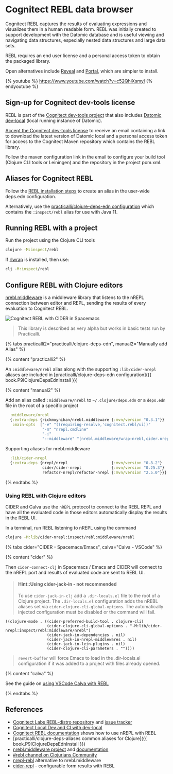 # Cognitect REBL data browser
Cognitect REBL captures the results of evaluating expressions and visualizes them in a human readable form.  REBL was initially created to support development with the Datomic database and is useful viewing and navigating data structures, especially nested data structures and large data sets.

REBL requires an end user license and a personal access token to obtain the packaged library.

Open alternatives include [Reveal](/clojure-tools/data-browsers/reveal.md) and [Portal](/clojure-tools/data-browsers/portal.md), which are simpler to install.

{% youtube %}
https://www.youtube.com/watch?v=c52QhiXsmyI
{% endyoutube %}

## Sign-up for Cognitect dev-tools license
REBL is part of the [Cognitect dev-tools project](https://cognitect.com/dev-tools/index.html) that also includes [Datomic dev-local](https://docs.datomic.com/cloud/dev-local.html) (local running instance of Datomic).

[Accept the Cognitect dev-tools license](https://cognitect.com/dev-tools/) to receive an email containing a link to download the latest version of Datomic local and a personal access token for access to the Cognitect Maven repository which contains the REBL library.

Follow the maven configuration link in the email to configure your build tool (Clojure CLI tools or Leiningen) and the repository in the project pom.xml.


## Aliases for Cognitect REBL
Follow the [REBL installation steps](https://docs.datomic.com/cloud/other-tools/REBL.html#installation) to create an alias in the user-wide deps.edn configuration.

Alternatively, use the [practicalli/clojure-deps-edn configuration]({{book.P9IClojureDepsEdnInstall}}) which contains the `:inspect/rebl` alias for use with Java 11.


## Running REBL with a project
Run the project using the Clojure CLI tools

```bash
clojure -M:inspect/rebl
```

If [rlwrap](/clojure-tools/install/install-clojure.html#optional-rlwrap-readline) is installed, then use:
```bash
clj -M:inspect/rebl
```


## Configure REBL with Clojure editors
[nrebl.middleware](https://github.com/RickMoynihan/nrebl.middleware) is a middleware library that listens to the nREPL connection between editor and REPL, sending the results of every evaluation to Cognitect REBL.

![Cognitect REBL with CIDER in Spacemacs](/images/cognitect-rebl-and-spacemacs.png)

> This library is described as very alpha but works in basic tests run by Practicalli.

{% tabs practicalli2="practicalli/clojure-deps-edn", manual2="Manually add Alias" %}

{% content "practicalli2" %}

An `:middleware/nrebl` alias along with the supporting `:lib/cider-nrepl` aliases are included in [practicalli/clojure-deps-edn configuration]({{ book.P9IClojureDepsEdnInstall }})

{% content "manual2" %}

Add an alias called `:middleware/nrebl` to `~/.clojure/deps.edn` or a `deps.edn` file in the root of a specific project

```clojure
  :middleware/nrebl
  {:extra-deps {rickmoynihan/nrebl.middleware {:mvn/version "0.3.1"}}
   :main-opts  ["-e" "((requiring-resolve,'cognitect.rebl/ui))"
                "-m" "nrepl.cmdline"
                "-i"
                "--middleware" "[nrebl.middleware/wrap-nrebl,cider.nrepl/cider-middleware]"]}
```

Supporting aliases for nrebl.middleware

```clojure
  :lib/cider-nrepl
  {:extra-deps {nrepl/nrepl                   {:mvn/version "0.8.2"}
                cider/cider-nrepl             {:mvn/version "0.25.3"}
                refactor-nrepl/refactor-nrepl {:mvn/version "2.5.0"}}}
```

{% endtabs %}



### Using REBL with Clojure editors
CIDER and Calva use the `nREPL` protocol to connect to the REBL REPL and have all the evaluated code in those editors automatically display the results in the REBL UI.

In a terminal, run REBL listening to nREPL using the command
```bash
clojure -M:lib/cider-nrepl:inspect/rebl:middleware/nrebl
```

{% tabs cider="CIDER - Spacemacs/Emacs", calva="Calva - VSCode" %}

{% content "cider" %}

Then `cider-connect-clj` in Spacemacs / Emacs and CIDER will connect to the nREPL port and results of evaluated code are sent to REBL UI.


> #### Hint::Using cider-jack-in - not recommended
> To use `cider-jack-in-clj` add a `.dir-locals.el` file to the root of a Clojure project. The `.dir-locals.el` configuration adds the nREBL aliases set via `cider-clojure-cli-global-options`.  The automatically injected configuration must be disabled or the command will fail.
```elisp
((clojure-mode . ((cider-preferred-build-tool . clojure-cli)
                  (cider-clojure-cli-global-options . "-M:lib/cider-nrepl:inspect/rebl:middleware/nrebl")
                  (cider-jack-in-dependencies . nil)
                  (cider-jack-in-nrepl-middlewares . nil)
                  (cider-jack-in-lein-plugins . nil)
                  (cider-clojure-cli-parameters . ""))))
```
>
> `revert-buffer` will force Emacs to load in the .dir-locals.el configuration if it was added to a project with files already opened.

{% content "calva" %}

See the guide on [using VSCode Calva with REBL](https://calva.io/rebl/)

{% endtabs %}


## References
* [Cognitect Labs REBL-distro repository](https://github.com/cognitect-labs/REBL-distro) and [issue tracker](https://github.com/cognitect-labs/REBL-distro/issues)
* [Cognitect Local Dev and CI with dev-local](https://docs.datomic.com/cloud/dev-local.html)
* [Cognitect REBL documentation](https://docs.datomic.com/cloud/other-tools/REBL.html#nRPEL) shows how to use nREPL with REBL
* [practicalli/clojure-deps-aliases common aliases for Clojure]({{ book.P9IClojureDepsEdnInstall }})
* [nrebl.middleware project](https://github.com/RickMoynihan/nrebl.middleware) and [documentation](https://cljdoc.org/d/rickmoynihan/nrebl.middleware/CURRENT/doc/readme)
* [#rebl channel on Clojurians Community](https://clojurians.slack.com/messages/rebl)
* [nrepl-rebl](https://github.com/DaveWM/nrepl-rebl) alternative to nrebl.middleware
* [cider-repl](https://github.com/admiralbumblebee/cider-rebl) - configurable form results with REBL
